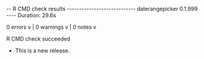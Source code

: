 -- R CMD check results ---------------------------- daterangepicker 0.1.999 ----
Duration: 29.6s

0 errors v | 0 warnings v | 0 notes v

R CMD check succeeded

* This is a new release.
